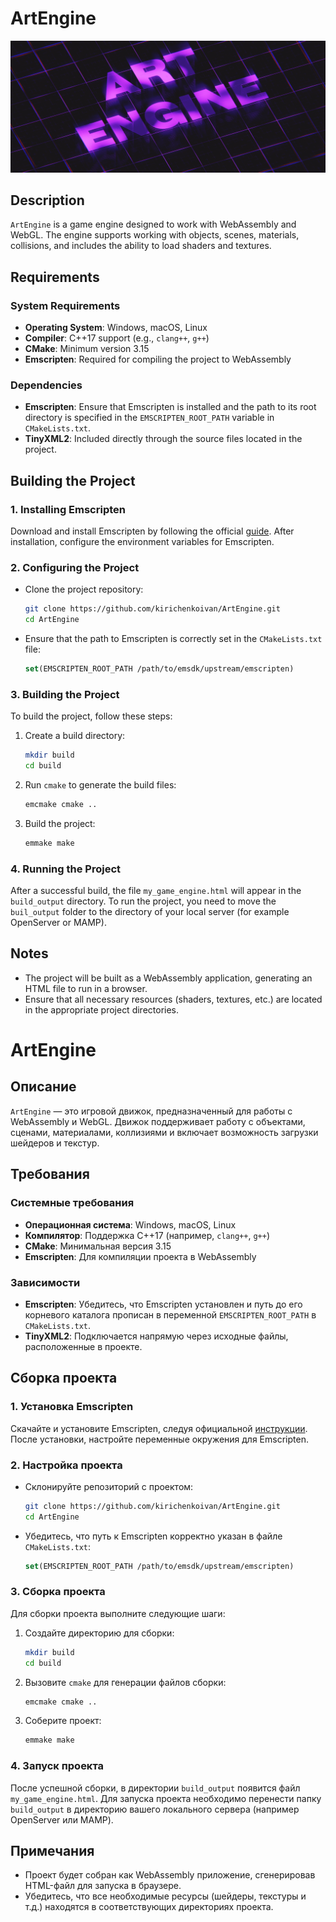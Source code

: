 # ArtEngine
![Локальное изображение](ArtEngineBanner.png)
## Description
`ArtEngine` is a game engine designed to work with WebAssembly and WebGL. The engine supports working with objects, scenes, materials, collisions, and includes the ability to load shaders and textures.

## Requirements

### System Requirements
- **Operating System**: Windows, macOS, Linux
- **Compiler**: C++17 support (e.g., `clang++`, `g++`)
- **CMake**: Minimum version 3.15
- **Emscripten**: Required for compiling the project to WebAssembly

### Dependencies
- **Emscripten**: Ensure that Emscripten is installed and the path to its root directory is specified in the `EMSCRIPTEN_ROOT_PATH` variable in `CMakeLists.txt`.
- **TinyXML2**: Included directly through the source files located in the project.

## Building the Project

### 1. Installing Emscripten
Download and install Emscripten by following the official [guide](https://emscripten.org/docs/getting_started/downloads.html). After installation, configure the environment variables for Emscripten.

### 2. Configuring the Project
- Clone the project repository:
    ```bash
    git clone https://github.com/kirichenkoivan/ArtEngine.git
    cd ArtEngine
    ```

- Ensure that the path to Emscripten is correctly set in the `CMakeLists.txt` file:
    ```cmake
    set(EMSCRIPTEN_ROOT_PATH /path/to/emsdk/upstream/emscripten)
    ```

### 3. Building the Project
To build the project, follow these steps:

1. Create a build directory:
    ```bash
    mkdir build
    cd build
    ```

2. Run `cmake` to generate the build files:
    ```bash
    emcmake cmake .. 
    ```

3. Build the project:
    ```bash
    emmake make  
    ```

### 4. Running the Project
After a successful build, the file `my_game_engine.html` will appear in the `build_output` directory. To run the project, you need to move the `buil_output` folder to the directory of your local server (for example OpenServer or MAMP).

## Notes
- The project will be built as a WebAssembly application, generating an HTML file to run in a browser.
- Ensure that all necessary resources (shaders, textures, etc.) are located in the appropriate project directories.




# ArtEngine

## Описание
`ArtEngine` — это игровой движок, предназначенный для работы с WebAssembly и WebGL. Движок поддерживает работу с объектами, сценами, материалами, коллизиями и включает возможность загрузки шейдеров и текстур.

## Требования

### Системные требования
- **Операционная система**: Windows, macOS, Linux
- **Компилятор**: Поддержка C++17 (например, `clang++`, `g++`)
- **CMake**: Минимальная версия 3.15
- **Emscripten**: Для компиляции проекта в WebAssembly

### Зависимости
- **Emscripten**: Убедитесь, что Emscripten установлен и путь до его корневого каталога прописан в переменной `EMSCRIPTEN_ROOT_PATH` в `CMakeLists.txt`.
- **TinyXML2**: Подключается напрямую через исходные файлы, расположенные в проекте.

## Сборка проекта

### 1. Установка Emscripten
Скачайте и установите Emscripten, следуя официальной [инструкции](https://emscripten.org/docs/getting_started/downloads.html). После установки, настройте переменные окружения для Emscripten.

### 2. Настройка проекта
- Склонируйте репозиторий с проектом:
    ```bash
    git clone https://github.com/kirichenkoivan/ArtEngine.git
    cd ArtEngine
    ```

- Убедитесь, что путь к Emscripten корректно указан в файле `CMakeLists.txt`:
    ```cmake
    set(EMSCRIPTEN_ROOT_PATH /path/to/emsdk/upstream/emscripten)
    ```

### 3. Сборка проекта
Для сборки проекта выполните следующие шаги:

1. Создайте директорию для сборки:
    ```bash
    mkdir build
    cd build
    ```

2. Вызовите `cmake` для генерации файлов сборки:
    ```bash
    emcmake cmake .. 
    ```

3. Соберите проект:
    ```bash
    emmake make  
    ```

### 4. Запуск проекта
После успешной сборки, в директории `build_output` появится файл `my_game_engine.html`. Для запуска проекта необходимо перенести папку `build_output` в директорию вашего локального сервера (например OpenServer или MAMP).

## Примечания
- Проект будет собран как WebAssembly приложение, сгенерировав HTML-файл для запуска в браузере.
- Убедитесь, что все необходимые ресурсы (шейдеры, текстуры и т.д.) находятся в соответствующих директориях проекта.
